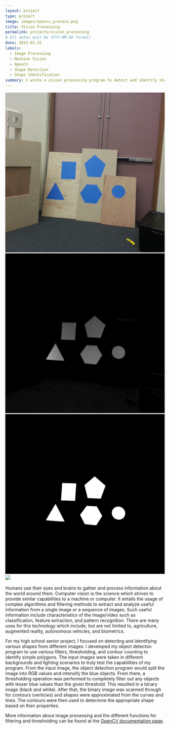 ```yaml
---
layout: project
type: project
image: images/opencv_process.png
title: Vision Processing
permalink: projects/vision_processing
# All dates must be YYYY-MM-DD format!
date: 2015-01-25
labels:
  - Image Processing
  - Machine Vision
  - OpenCV
  - Shape Detection
  - Shape Identification
summary: I wrote a vision processing program to detect and identify shapes for my high school senior project.
---
```


<div class="ui small rounded images">
  <img class="ui image" src="../images/opencv_raw.png">
  <img class="ui image" src="../images/opencv_blue.png">
  <img class="ui image" src="../images/opencv_thresh.png">
  <img class="ui image" src="../images/opencv_process.png">
</div>

Humans use their eyes and brains to gather and process information about the world around them. Computer vision is the science which strives to provide similar capabilities to a machine or computer. It entails the usage of complex algorithms and filtering methods to extract and analyze useful information from a single image or a sequence of images. Such useful information include characteristics of the image/video such as classification, feature extraction, and pattern recognition. There are many uses for this technology which include, but are not limited to, agriculture, augmented reality, autonomous vehicles, and biometrics.

For my high school senior project, I focused on detecting and identifying various shapes from different images. I developed my object detecton program to use various filters, thresholding, and contour counting to identify simple polygons. The input images were taken in different backgrounds and lighting scenarios to truly test the capabilities of my program. From the input image, the object detection program would split the image into RGB values and intensify the blue objects. From there, a thresholding operation was performed to completely filter out any objects with lesser blue values than the given threshold. This resulted in a binary image (black and white). After that, the binary image was scanned through for contours (verticies) and shapes were approximated from the curves and lines. The contours were then used to determine the appropriate shape based on their properties.

More information about image processing and the different functions for filtering and thresholding can be found at the [OpenCV documentation page](https://docs.opencv.org/2.4/modules/refman.html).
